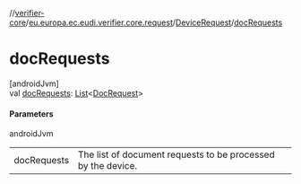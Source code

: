 //[verifier-core](../../../index.md)/[eu.europa.ec.eudi.verifier.core.request](../index.md)/[DeviceRequest](index.md)/[docRequests](doc-requests.md)

# docRequests

[androidJvm]\
val [docRequests](doc-requests.md): [List](https://kotlinlang.org/api/latest/jvm/stdlib/kotlin-stdlib/kotlin.collections/-list/index.html)&lt;[DocRequest](../-doc-request/index.md)&gt;

#### Parameters

androidJvm

| | |
|---|---|
| docRequests | The list of document requests to be processed by the device. |
